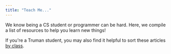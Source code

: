 ```yaml
---
title: "Teach Me..."
---
```


We know being a CS student or programmer can be hard. Here, we compile a list of resources to help you learn new things!

If you're a Truman student, you may also find it helpful to sort these articles [by class](/classes).